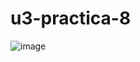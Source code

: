 # u3-practica-8
![image](https://github.com/Eliseo-rodriguez-gamez/u3-practica-8/assets/148777336/43ade058-2811-4cbe-aaf0-547fda42c3fc)
